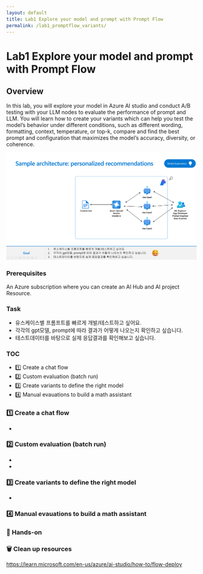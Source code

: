 ```yaml
---
layout: default
title: Lab1 Explore your model and prompt with Prompt Flow
permalink: /lab1_promptflow_variants/
---
```


# Lab1 Explore your model and prompt with Prompt Flow

## Overview
In this lab, you will explore your model in Azure AI studio and conduct A/B testing with your LLM nodes to evaluate the performance of prompt and LLM. You will learn how to create your variants which can help you test the model’s behavior under different conditions, such as different wording, formatting, context, temperature, or top-k, compare and find the best prompt and configuration that maximizes the model’s accuracy, diversity, or coherence.

![LLMOps](images/lab3.2_basic_llmops_sample.png)


### Prerequisites

An Azure subscription where you can create an AI Hub and AI project Resource.


### Task

- 유스케이스별 프롬프트를 빠르게 개발/테스트하고 싶어요. 
- 각각의 gpt모델, prompt에 따라 결과가 어떻게 나오는지 확인하고 싶습니다. 
- 테스트데이터를 바탕으로 실제 응답결과를 확인해보고 싶습니다. 

### TOC
- 1️⃣ Create a chat flow 
- 2️⃣ Custom evaluation (batch run)
- 3️⃣ Create variants to define the right model
- 4️⃣ Manual evauations to build a math assistant 

### 1️⃣ Create a chat flow 
- 

### 2️⃣ Custom evaluation (batch run)
- 
- 

### 3️⃣ Create variants to define the right model
- 

### 4️⃣ Manual evauations to build a math assistant 

### 🧪 Hands-on
### 🗑️ Clean up resources


https://learn.microsoft.com/en-us/azure/ai-studio/how-to/flow-deploy 